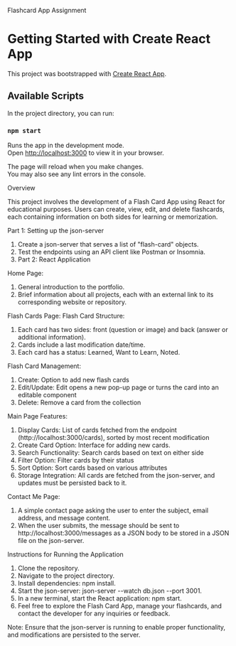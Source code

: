 Flashcard App Assignment

# Getting Started with Create React App

This project was bootstrapped with [Create React App](https://github.com/facebook/create-react-app).

## Available Scripts

In the project directory, you can run:

### `npm start`

Runs the app in the development mode.\
Open [http://localhost:3000](http://localhost:3000) to view it in your browser.

The page will reload when you make changes.\
You may also see any lint errors in the console.


Overview

This project involves the development of a Flash Card App using React for educational purposes. Users can create, view, edit, and delete flashcards, each containing information on both sides for learning or memorization.

Part 1: Setting up the json-server

1. Create a json-server that serves a list of "flash-card" objects.
2. Test the endpoints using an API client like Postman or Insomnia.
3. Part 2: React Application

Home Page:
1. General introduction to the portfolio.
2. Brief information about all projects, each with an external link to its corresponding website or repository.

Flash Cards Page:
Flash Card Structure:
1. Each card has two sides: front (question or image) and back (answer or additional information).
2. Cards include a last modification date/time.
3. Each card has a status: Learned, Want to Learn, Noted.

Flash Card Management:
1. Create: Option to add new flash cards 
2. Edit/Update: Edit opens a new pop-up page or turns the card into an editable component
3. Delete: Remove a card from the collection 

Main Page Features:
1. Display Cards: List of cards fetched from the endpoint (http://localhost:3000/cards), sorted by most recent modification 
2. Create Card Option: Interface for adding new cards.
3. Search Functionality: Search cards based on text on either side
4. Filter Option: Filter cards by their status 
5. Sort Option: Sort cards based on various attributes 
6. Storage Integration:
All cards are fetched from the json-server, and updates must be persisted back to it.

Contact Me Page:
1. A simple contact page asking the user to enter the subject, email address, and message content.
2. When the user submits, the message should be sent to http://localhost:3000/messages as a JSON body to be stored in a JSON file on the json-server.

Instructions for Running the Application
1. Clone the repository.
2. Navigate to the project directory.
3. Install dependencies: npm install.
4. Start the json-server: json-server --watch db.json --port 3001.
5. In a new terminal, start the React application: npm start.
6. Feel free to explore the Flash Card App, manage your flashcards, and contact the developer for any inquiries or feedback.

Note: Ensure that the json-server is running to enable proper functionality, and modifications are persisted to the server.